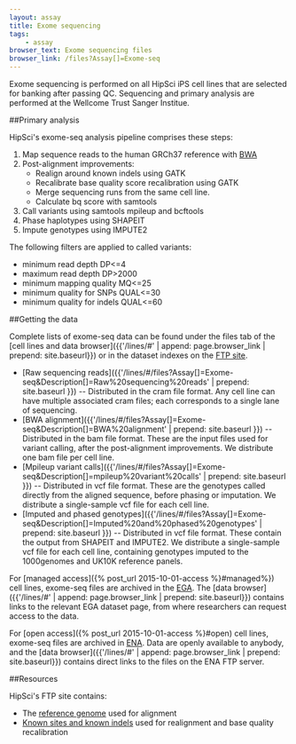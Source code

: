 ```yaml
---
layout: assay
title: Exome sequencing
tags:
    - assay
browser_text: Exome sequencing files
browser_link: /files?Assay[]=Exome-seq
---
```


Exome sequencing is performed on all HipSci iPS cell lines that are selected for banking
after passing QC. Sequencing and primary analysis are performed at the
Wellcome Trust Sanger Institue.

##Primary analysis

HipSci's exome-seq analysis pipeline comprises these steps:

1. Map sequence reads to the human GRCh37 reference with [BWA](https://github.com/lh3/bwa)
2. Post-alignment improvements:
    * Realign around known indels using GATK
    * Recalibrate base quality score recalibration using GATK
    * Merge sequencing runs from the same cell line.
    * Calculate bq score with samtools
3. Call variants using samtools mpileup and bcftools
4. Phase haplotypes using SHAPEIT
5. Impute genotypes using IMPUTE2

The following filters are applied to called variants:

* minimum read depth DP<=4
* maximum read depth DP>2000
* minimum mapping quality MQ<=25
* minimum quality for SNPs QUAL<=30
* minimum quality for indels QUAL<=60

##Getting the data

Complete lists of exome-seq data can be found under the files tab of
the [cell lines and data browser]({{'/lines/#' | append: page.browser_link | prepend: site.baseurl}})
or in the dataset indexes on the [FTP site](ftp://ftp.hipsci.ebi.ac.uk/vol1/ftp/archive_datasets/).

* [Raw sequencing reads]({{'/lines/#/files?Assay[]=Exome-seq&Description[]=Raw%20sequencing%20reads' | prepend: site.baseurl }})
-- Distributed in the cram file format. Any cell line
can have multiple associated cram files; each corresponds to a single lane of sequencing.
* [BWA alignment]({{'/lines/#/files?Assay[]=Exome-seq&Description[]=BWA%20alignment' | prepend: site.baseurl }})
-- Distributed in the bam file format. These are the input files used for variant calling, after the post-alignment improvements.
We distribute one bam file per cell line.
* [Mpileup variant calls]({{'/lines/#/files?Assay[]=Exome-seq&Description[]=mpileup%20variant%20calls' | prepend: site.baseurl }})
-- Distributed in vcf file format. These are the genotypes called directly from the aligned sequence, before phasing or imputation.
We distribute a single-sample vcf file for each cell line.
* [Imputed and phased genotypes]({{'/lines/#/files?Assay[]=Exome-seq&Description[]=Imputed%20and%20phased%20genotypes' | prepend: site.baseurl }})
-- Distributed in vcf file format. These contain the output
from SHAPEIT and IMPUTE2. We distribute a single-sample vcf file for each cell line, containing
genotypes imputed to the 1000genomes and UK10K reference panels.

For [managed access]({% post_url 2015-10-01-access %}#managed%}) cell lines, exome-seq
files are archived in the [EGA](https://www.ebi.ac.uk/ega/). The
[data browser]({{'/lines/#' | append: page.browser_link | prepend: site.baseurl}}) contains
links to the relevant EGA dataset page, from where researchers can request access to the data.

For [open access]({% post_url 2015-10-01-access %}#open) cell lines, exome-seq files
are archived in [ENA](http://www.ebi.ac.uk/ena/data/view/ERP006946). Data are openly available
to anybody, and the [data browser]({{'/lines/#' | append: page.browser_link | prepend: site.baseurl}})
contains direct links to the files on the ENA FTP server.

##Resources

HipSci's FTP site contains:

* The [reference genome](ftp://ftp.hipsci.ebi.ac.uk/vol1/ftp/reference/) used for alignment
* [Known sites and known indels](ftp://ftp.hipsci.ebi.ac.uk/vol1/ftp/reference/) used for realignment and base quality recalibration
